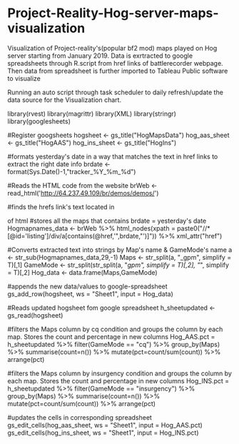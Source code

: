 # Project-Reality-Hog-server-maps-visualization
Visualization of Project-reality's(popular bf2 mod) maps played on Hog server starting from January 2019. Data is exrtracted to google spreadsheets through R.script from href links of battlerecorder webpage. Then data from spreadsheet is further imported to Tableau Public software to visualize 

Running an auto script through task scheduler to daily refresh/update the data source for the Visualization chart.

library(rvest)
library(magrittr)
library(XML)
library(stringr)
library(googlesheets)

#Register googsheets
hogsheet <- gs_title("HogMapsData")
hog_aas_sheet <- gs_title("HogAAS")
hog_ins_sheet <- gs_title("HogIns")

#formats yesterday's date in a way that matches the text in href links to extract the right date info
brdate <- format(Sys.Date()-1,"tracker_%Y_%m_%d")

#Reads the HTML code from the website
brWeb <- read_html('http://64.237.49.109/br/demos/demos/')

#finds the hrefs link's text located in <div id="listing"> of html
#stores all the maps that contains brdate = yesterday's date
Hogmapnames_data <- brWeb %>% html_nodes(xpath = paste0("//*[@id='listing']/div/a[contains(@href,'",brdate,"')]")) %>% xml_attr("href")

#Converts extracted text into strings by Map's name & GameMode's name
a <- str_sub(Hogmapnames_data,29,-1)
Maps <- str_split(a, "_gpm", simplify = T)[,1]
GameMode <- str_split(str_split(a, "_gpm", simplify = T)[,2], "_", simplify = T)[,2]
Hog_data <- data.frame(Maps,GameMode)

#appends the new data/values to google-spreadsheet
gs_add_row(hogsheet, ws = "Sheet1", input = Hog_data)

#Reads updated hogsheet fom google spreadsheet
h_sheetupdated <- gs_read(hogsheet)

#filters the Maps column by cq condition and groups the column by each map. Stores the count and percentage in new columns
Hog_AAS.pct = h_sheetupdated %>% filter(GameMode == "cq") %>% group_by(Maps) %>%
  summarise(count=n()) %>% 
  mutate(pct=count/sum(count)) %>% arrange(pct)

#filters the Maps column by insurgency condition and groups the column by each map. Stores the count and percentage in new columns
Hog_INS.pct = h_sheetupdated %>% filter(GameMode == "insurgency") %>% group_by(Maps) %>%
  summarise(count=n()) %>% 
  mutate(pct=count/sum(count)) %>% arrange(pct)

#updates the cells in corresponding spreadsheet
gs_edit_cells(hog_aas_sheet, ws = "Sheet1", input = Hog_AAS.pct)
gs_edit_cells(hog_ins_sheet, ws = "Sheet1", input = Hog_INS.pct)
